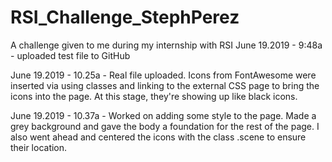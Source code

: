 # RSI_Challenge_StephPerez
A challenge given to me during my internship with RSI
June 19.2019 - 9:48a - uploaded test file to GitHub

June 19.2019 - 10.25a - Real file uploaded. Icons from FontAwesome were inserted via using classes and linking to the external CSS page to bring the icons into the page. At this stage, they're showing up like black icons.

June 19.2019 - 10.37a - Worked on adding some style to the page. Made a grey background and gave the body a foundation for the rest of the page. I also went ahead and centered the icons with the class .scene to ensure their location.